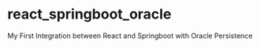 # react_springboot_oracle
My First Integration between React and Springboot with Oracle Persistence
